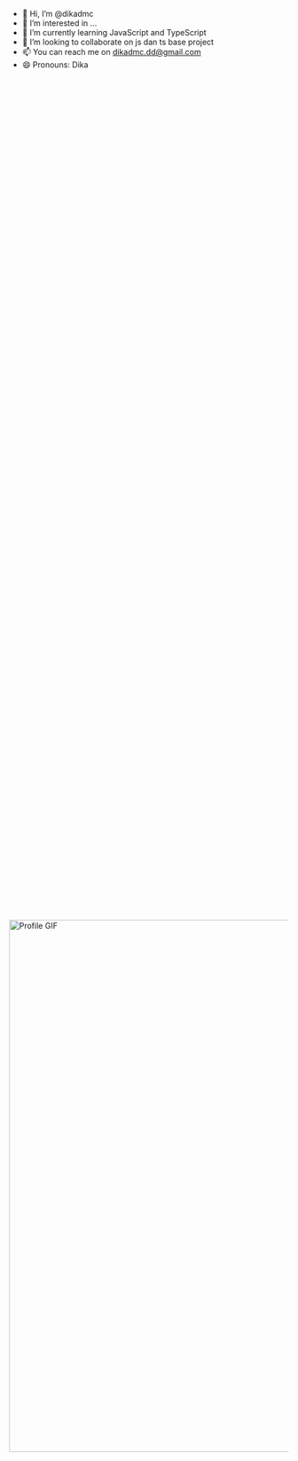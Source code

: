 - 👋 Hi, I’m @dikadmc
- 👀 I’m interested in ...
- 🌱 I’m currently learning JavaScript and TypeScript
- 💞️ I’m looking to collaborate on js dan ts base project
- 📫 You can reach me on dikadmc.dd@gmail.com
- 😄 Pronouns: Dika


<div style="position: relative; width: 100%; height: 100vh; overflow: hidden;">
  <img src="https://i.pinimg.com/originals/e1/7a/b9/e17ab9681bec36303a67cd0e13a7b170.gif" alt="Profile GIF" style="position: absolute; top: 50%; left: 50%; width: 100vw; height: auto; transform: translate(-50%, -50%)"/>
</div>

## 🌟 My Skills
[![My Skills](https://skillicons.dev/icons?i=html,css,js)](#)

## 📊 GitHub Stats & Streak
<p align="center">
<!--   <img src="https://github-readme-streak-stats.herokuapp.com/?user=siegrin&theme=radical" alt="GitHub Streak" /> -->
  <img src="https://github-readme-stats.vercel.app/api/top-langs?username=dikadmc&layout=compact&theme=radical" alt="Top Languages" />
</p>
<!---
dikadmc/dikadmc is a ✨ special ✨ repository because its `README.md` (this file) appears on your GitHub profile.
You can click the Preview link to take a look at your changes.
--->
